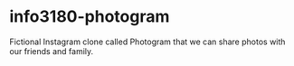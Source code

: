 # info3180-photogram
Fictional Instagram clone called Photogram that we can share photos with our friends and family. 
